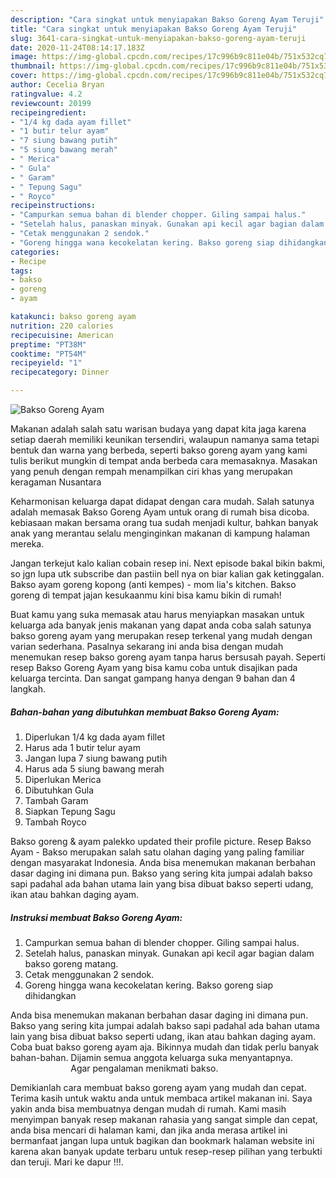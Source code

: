 ```yaml
---
description: "Cara singkat untuk menyiapakan Bakso Goreng Ayam Teruji"
title: "Cara singkat untuk menyiapakan Bakso Goreng Ayam Teruji"
slug: 3641-cara-singkat-untuk-menyiapakan-bakso-goreng-ayam-teruji
date: 2020-11-24T08:14:17.183Z
image: https://img-global.cpcdn.com/recipes/17c996b9c811e04b/751x532cq70/bakso-goreng-ayam-foto-resep-utama.jpg
thumbnail: https://img-global.cpcdn.com/recipes/17c996b9c811e04b/751x532cq70/bakso-goreng-ayam-foto-resep-utama.jpg
cover: https://img-global.cpcdn.com/recipes/17c996b9c811e04b/751x532cq70/bakso-goreng-ayam-foto-resep-utama.jpg
author: Cecelia Bryan
ratingvalue: 4.2
reviewcount: 20199
recipeingredient:
- "1/4 kg dada ayam fillet"
- "1 butir telur ayam"
- "7 siung bawang putih"
- "5 siung bawang merah"
- " Merica"
- " Gula"
- " Garam"
- " Tepung Sagu"
- " Royco"
recipeinstructions:
- "Campurkan semua bahan di blender chopper. Giling sampai halus."
- "Setelah halus, panaskan minyak. Gunakan api kecil agar bagian dalam bakso goreng matang."
- "Cetak menggunakan 2 sendok."
- "Goreng hingga wana kecokelatan kering. Bakso goreng siap dihidangkan"
categories:
- Recipe
tags:
- bakso
- goreng
- ayam

katakunci: bakso goreng ayam 
nutrition: 220 calories
recipecuisine: American
preptime: "PT38M"
cooktime: "PT54M"
recipeyield: "1"
recipecategory: Dinner

---
```



![Bakso Goreng Ayam](https://img-global.cpcdn.com/recipes/17c996b9c811e04b/751x532cq70/bakso-goreng-ayam-foto-resep-utama.jpg)

Makanan adalah salah satu warisan budaya yang dapat kita jaga karena setiap daerah memiliki keunikan tersendiri, walaupun namanya sama tetapi bentuk dan warna yang berbeda, seperti bakso goreng ayam yang kami tulis berikut mungkin di tempat anda berbeda cara memasaknya. Masakan yang penuh dengan rempah menampilkan ciri khas yang merupakan keragaman Nusantara

Keharmonisan keluarga dapat didapat dengan cara mudah. Salah satunya adalah memasak Bakso Goreng Ayam untuk orang di rumah bisa dicoba. kebiasaan makan bersama orang tua sudah menjadi kultur, bahkan banyak anak yang merantau selalu menginginkan makanan di kampung halaman mereka.

Jangan terkejut kalo kalian cobain resep ini. Next episode bakal bikin bakmi, so jgn lupa utk subscribe dan pastiin bell nya on biar kalian gak ketinggalan. Bakso ayam goreng kopong (anti kempes) - mom lia&#39;s kitchen. Bakso goreng di tempat jajan kesukaanmu kini bisa kamu bikin di rumah!

Buat kamu yang suka memasak atau harus menyiapkan masakan untuk keluarga ada banyak jenis makanan yang dapat anda coba salah satunya bakso goreng ayam yang merupakan resep terkenal yang mudah dengan varian sederhana. Pasalnya sekarang ini anda bisa dengan mudah menemukan resep bakso goreng ayam tanpa harus bersusah payah.
Seperti resep Bakso Goreng Ayam yang bisa kamu coba untuk disajikan pada keluarga tercinta. Dan sangat gampang hanya dengan 9 bahan dan 4 langkah.


<!--inarticleads1-->

##### Bahan-bahan yang dibutuhkan membuat Bakso Goreng Ayam:

1. Diperlukan 1/4 kg dada ayam fillet
1. Harus ada 1 butir telur ayam
1. Jangan lupa 7 siung bawang putih
1. Harus ada 5 siung bawang merah
1. Diperlukan  Merica
1. Dibutuhkan  Gula
1. Tambah  Garam
1. Siapkan  Tepung Sagu
1. Tambah  Royco


Bakso goreng &amp; ayam palekko updated their profile picture. Resep Bakso Ayam - Bakso merupakan salah satu olahan daging yang paling familiar dengan masyarakat Indonesia. Anda bisa menemukan makanan berbahan dasar daging ini dimana pun. Bakso yang sering kita jumpai adalah bakso sapi padahal ada bahan utama lain yang bisa dibuat bakso seperti udang, ikan atau bahkan daging ayam. 

<!--inarticleads2-->

##### Instruksi membuat  Bakso Goreng Ayam:

1. Campurkan semua bahan di blender chopper. Giling sampai halus.
1. Setelah halus, panaskan minyak. Gunakan api kecil agar bagian dalam bakso goreng matang.
1. Cetak menggunakan 2 sendok.
1. Goreng hingga wana kecokelatan kering. Bakso goreng siap dihidangkan


Anda bisa menemukan makanan berbahan dasar daging ini dimana pun. Bakso yang sering kita jumpai adalah bakso sapi padahal ada bahan utama lain yang bisa dibuat bakso seperti udang, ikan atau bahkan daging ayam. Coba buat bakso goreng ayam aja. Bikinnya mudah dan tidak perlu banyak bahan-bahan. Dijamin semua anggota keluarga suka menyantapnya. ⠀⠀⠀⠀⠀⠀⠀⠀⠀ Agar pengalaman menikmati bakso. 

Demikianlah cara membuat bakso goreng ayam yang mudah dan cepat. Terima kasih untuk waktu anda untuk membaca artikel makanan ini. Saya yakin anda bisa membuatnya dengan mudah di rumah. Kami masih menyimpan banyak resep makanan rahasia yang sangat simple dan cepat, anda bisa mencari di halaman kami, dan jika anda merasa artikel ini bermanfaat jangan lupa untuk bagikan dan bookmark halaman website ini karena akan banyak update terbaru untuk resep-resep pilihan yang terbukti dan teruji. Mari ke dapur !!!. 
